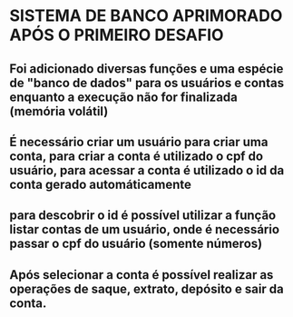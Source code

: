 # SISTEMA DE BANCO APRIMORADO APÓS O PRIMEIRO DESAFIO
## Foi adicionado diversas funções e uma espécie de "banco de dados" para os usuários e contas enquanto a execução não for finalizada (memória volátil)

## É necessário criar um usuário para criar uma conta, para criar a conta é utilizado o cpf do usuário, para acessar a conta é utilizado o id da conta gerado automáticamente
## para descobrir o id é possível utilizar a função listar contas de um usuário, onde é necessário passar o cpf do usuário (somente números)

## Após selecionar a conta é possível realizar as operações de saque, extrato, depósito e sair da conta.